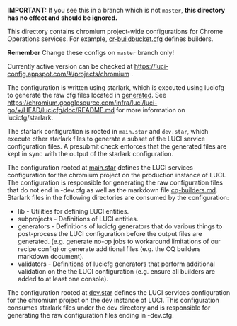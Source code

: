 **IMPORTANT:** If you see this in a branch which is not `master`,
**this directory has no effect and should be ignored.**

This directory contains chromium project-wide configurations
for Chrome Operations services.
For example, [cr-buildbucket.cfg](generated/cr-buildbucket.cfg) defines
builders.

**Remember** Change these configs on `master` branch only!

Currently active version can be checked at
https://luci-config.appspot.com/#/projects/chromium .

The configuration is written using starlark, which is executed using lucicfg to
generate the raw cfg files located in [generated](generated). See
https://chromium.googlesource.com/infra/luci/luci-go/+/HEAD/lucicfg/doc/README.md
for more information on lucicfg/starlark.

The starlark configuration is rooted in `main.star` and `dev.star`, which
execute other starlark files to generate a subset of the LUCI service
configuration files. A presubmit check enforces that the generated files are
kept in sync with the output of the starlark configuration.

The configuration rooted at [main.star](main.star) defines the LUCI services
configuration for the chromium project on the production instance of LUCI. The
configuration is responsible for generating the raw configuration files that do
not end in -dev.cfg as well as the markdown file
[cq-builders.md](generated/cq-builders.md). Starlark files in the following
directories are consumed by the configuration:

* lib - Utilities for defining LUCI entities.
* subprojects - Definitions of LUCI entities.
* generators - Definitions of lucicfg generators that do various things to
  post-process the LUCI configuration before the output files are generated.
  (e.g. generate no-op jobs to workaround limitations of our recipe config) or
  generate additional files (e.g. the CQ builders markdown document).
* validators - Definitions of lucicfg generators that perform additional
  validation on the the LUCI configuration (e.g. ensure all builders are added
  to at least one console).

The configuration rooted at [dev.star](dev.star) defines the LUCI services
configuration for the chromium project on the dev instance of LUCI. This
configuration consumes starlark files under the dev directory and is responsible
for generating the raw configuration files ending in -dev.cfg.
